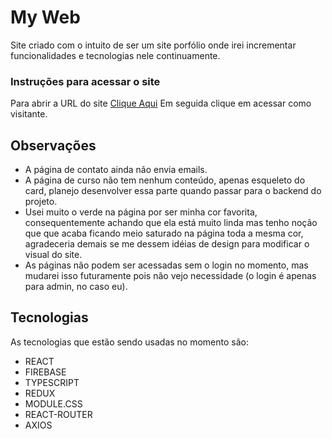 # My Web

Site criado com o intuito de ser um site porfólio onde irei incrementar funcionalidades e tecnologias nele continuamente.

### Instruções para acessar o site
Para abrir a URL do site [Clique Aqui](https://my-mqje9pguw-draraedus.vercel.app/)
Em seguida clique em acessar como visitante.

## Observações

* A página de contato ainda não envia emails.
* A página de curso não tem nenhum conteúdo, apenas esqueleto do card, planejo desenvolver essa parte quando passar para o backend do projeto.
* Usei muito o verde na página por ser minha cor favorita, consequentemente achando que ela está muito linda mas tenho noção que que acaba ficando meio saturado na página toda a mesma cor, agradeceria demais se me dessem idéias de design para modificar o visual do site.
* As páginas não podem ser acessadas sem o login no momento, mas mudarei isso futuramente pois não vejo necessidade (o login é apenas para admin, no caso eu).

## Tecnologias

As tecnologias que estão sendo usadas no momento são:
* REACT
* FIREBASE
* TYPESCRIPT
* REDUX
* MODULE.CSS
* REACT-ROUTER
* AXIOS

